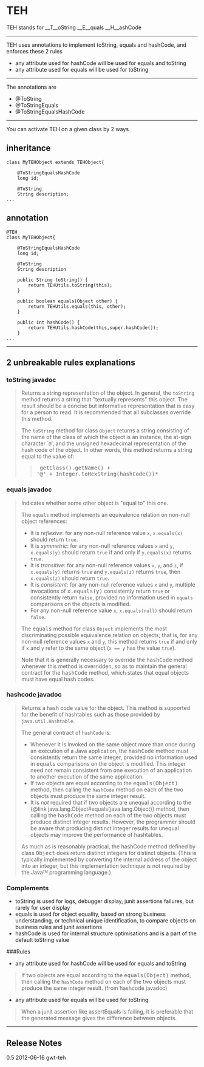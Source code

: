 # TEH
TEH stands for __T__oString __E__quals __H__ashCode

- - -
TEH uses annotations to implement toString, equals and hashCode, and enforces these 2 rules

 *	any attribute used for hashCode will be used for equals and toString
 *	any attribute used for equals will be used for toString

- - -
The annotations are 

 *	@ToString
 *	@ToStringEquals
 *	@ToStringEqualsHashCode

- - -
You can activate TEH on a given class by 2 ways
## inheritance
	class MyTEHObject extends TEHObject{
		
		@ToStringEqualsHashCode
		long id;

		@ToString
		String description;	
	...

## annotation
	@TEH
	class MyTEHObject{
		
		@ToStringEqualsHashCode
		long id;

		@ToString
		String description
	
		public String toString() {
			return TEHUtils.toString(this);
		}
	
		public boolean equals(Object other) {
			return TEHUtils.equals(this, other);
		}
	
		public int hashCode() {
			return TEHUtils.hashCode(this,super.hashCode());
		}
	...

- - -
## 2 unbreakable rules explanations

### toString javadoc
>Returns a string representation of the object. In general, the <code>toString</code> method returns a string that "textually represents" this object. The result should be a concise but informative representation that is easy for a person to read. It is recommended that all subclasses override this method. <p> The <code>toString</code> method for class <code>Object</code> returns a string consisting of the name of the class of which the object is an instance, the at-sign character `<code>@</code>', and the unsigned hexadecimal representation of the hash code of the object. In other words, this method returns a string equal to the value of: <blockquote> <pre> getClass().getName() + '@' + Integer.toHexString(hashCode())* </pre></blockquote>

### equals javadoc
>Indicates whether some other object is "equal to" this one. <p> The <code>equals</code> method implements an equivalence relation on non-null object references: <ul> <li>It is <i>reflexive</i>: for any non-null reference value <code>x</code>, <code>x.equals(x)</code> should return <code>true</code>. <li>It is <i>symmetric</i>: for any non-null reference values <code>x</code> and <code>y</code>, <code>x.equals(y)</code> should return <code>true</code> if and only if <code>y.equals(x)</code> returns <code>true</code>. <li>It is <i>transitive</i>: for any non-null reference values <code>x</code>, <code>y</code>, and <code>z</code>, if <code>x.equals(y)</code> returns <code>true</code> and <code>y.equals(z)</code> returns <code>true</code>, then <code>x.equals(z)</code> should return <code>true</code>. <li>It is <i>consistent</i>: for any non-null reference values <code>x</code> and <code>y</code>, multiple invocations of <tt>x.equals(y)</tt> consistently return <code>true</code> or consistently return <code>false</code>, provided no information used in <code>equals</code> comparisons on the objects is modified. <li>For any non-null reference value <code>x</code>, <code>x.equals(null)</code> should return <code>false</code>. </ul> <p> The <tt>equals</tt> method for class <code>Object</code> implements the most discriminating possible equivalence relation on objects; that is, for any non-null reference values <code>x</code> and <code>y</code>, this method returns <code>true</code> if and only if <code>x</code> and <code>y</code> refer to the same object (<code>x == y</code> has the value <code>true</code>). <p> Note that it is generally necessary to override the <tt>hashCode</tt> method whenever this method is overridden, so as to maintain the general contract for the <tt>hashCode</tt> method, which states that equal objects must have equal hash codes. 

### hashcode javadoc
> Returns a hash code value for the object. This method is supported for the benefit of hashtables such as those provided by <code>java.util.Hashtable</code>. <p> The general contract of <code>hashCode</code> is: <ul> <li>Whenever it is invoked on the same object more than once during an execution of a Java application, the <tt>hashCode</tt> method must consistently return the same integer, provided no information used in <tt>equals</tt> comparisons on the object is modified. This integer need not remain consistent from one execution of an application to another execution of the same application. <li>If two objects are equal according to the <tt>equals(Object)</tt> method, then calling the <code>hashCode</code> method on each of the two objects must produce the same integer result. <li>It is <em>not</em> required that if two objects are unequal according to the {@link java.lang.Object#equals(java.lang.Object)} method, then calling the <tt>hashCode</tt> method on each of the two objects must produce distinct integer results.  However, the programmer should be aware that producing distinct integer results for unequal objects may improve the performance of hashtables.</ul><p> As much as is reasonably practical, the hashCode method defined by class <tt>Object</tt> does return distinct integers for distinct objects. (This is typically implemented by converting the internal address of the object into an integer, but this implementation technique is not required by the Java<font size="-2"><sup>TM</sup></font> programming language.)


### Complements
 * toString is used for logs, debugger display, junit assertions failures, but rarely for user display
 * equals is used for object equality, based on strong business understanding, or technical unique identification, to compare objects on business rules and junit assertions
 * hashCode is used for internal structure optimisations and is a part of the default toString value

###Rules
 *  any attribute used for hashCode will be used for equals and toString
 > If two objects are equal according to the <tt>equals(Object)</tt> method, then calling the <code>hashCode</code> method on each of the two objects must produce the same integer result. (from hashcode javadoc)

 *	any attribute used for equals will be used for toString

> When a junit assertion like assertEquals is failing, it is preferable that the generated message gives the difference between objects.
- - -
## Release Notes
0.5 2012-06-16 gwt-teh